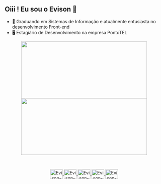 ## Oiii ! Eu sou o Evison 👋


- 🌱 Graduando em Sistemas de Informação e atualmente entusiasta no desenvolvimento Front-end
- 🖥️ Estagiário de Desenvolvimento na empresa PontoTEL

<div align="center">
  <a href="https://github.com/evisonpacheco">
  <img align="center" height="180rem" width="400rem" src="https://github-readme-stats.vercel.app/api?username=evisonpacheco&show_icons=true&theme=merko&include_all_commits=true&count_private=true"/>
  <img align="center" height="180rem" width="400rem" src="https://github-readme-stats.vercel.app/api/top-langs/?username=evisonpacheco&layout=compact&langs_count=7&theme=merko"/>
</div>
  
##
  
<div style="display: inline_block" align="center"><br>
  <img align="center" alt="Evison-HTML" height="30" width="40" src="https://cdn.jsdelivr.net/gh/devicons/devicon/icons/html5/html5-original.svg" />
  <img align="center" alt="Evison-CSS" height="30" width="40" src="https://cdn.jsdelivr.net/gh/devicons/devicon/icons/css3/css3-original.svg" />
  <img align="center" alt="Evison-Sass" height="30" width="40" src="https://cdn.jsdelivr.net/gh/devicons/devicon/icons/sass/sass-original.svg" />
  <img align="center" alt="Evison-Js" height="30" width="40" src="https://cdn.jsdelivr.net/gh/devicons/devicon/icons/javascript/javascript-original.svg" />
  <img align="center" alt="Evison-Ts" height="30" width="40" src="https://cdn.jsdelivr.net/gh/devicons/devicon/icons/typescript/typescript-original.svg" />
</div> 
